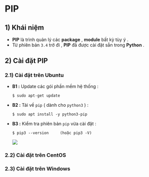 # PIP
## **1) Khái niệm**
- **PIP** là trình quản lý các **package** , **module** bất kỳ tùy ý .
- Từ phiên bản `3.4` trở đi , **PIP** đã được cài đặt sẵn trong **Python** .
## **2) Cài đặt PIP**
### **2.1) Cài đặt trên Ubuntu**
- **B1 :** Update các gói phần mềm hệ thống :
    ```
    $ sudo apt-get update
    ```
- **B2 :** Tải về `pip` ( dành cho `python3` ) :
    ```
    $ sudo apt install -y python3-pip
    ```
- **B3 :** Kiểm tra phiên bản `pip` vừa cài đặt :
    ```
    $ pip3 --version     (hoặc pip3 -V)
    ```
    <img src=https://i.imgur.com/PDncPqL.png>
### **2.2) Cài đặt trên CentOS**
### **2.3) Cài đặt trên Windows**